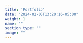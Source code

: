 ```yaml
---
title: 'Portfolio'
date: "2024-02-05T13:20:16-05:00"
weight: 1
name: ""
section_type: ""
image: ""
---
```

